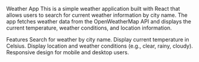 Weather App
This is a simple weather application built with React that allows users to search for current weather information by city name. The app fetches weather data from the OpenWeatherMap API and displays the current temperature, weather conditions, and location information.

Features
Search for weather by city name.
Display current temperature in Celsius.
Display location and weather conditions (e.g., clear, rainy, cloudy).
Responsive design for mobile and desktop users.
